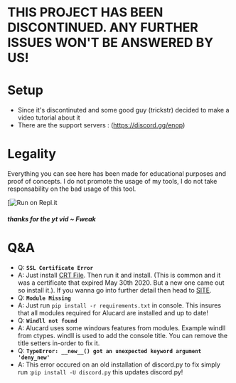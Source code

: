 
# THIS PROJECT HAS BEEN DISCONTINUED. ANY FURTHER ISSUES WON'T BE ANSWERED BY US!

# Setup
  - Since it's discontinuted and some good guy (trickstr) decided to make a video tutorial about it
  - There are the support servers : (https://discord.gg/enop)

# Legality

Everything you can see here has been made for educational purposes and proof of concepts. I do not promote the usage of my tools, I do not take responsability on the bad usage of this tool.



[![Run on Repl.it](https://replit.com/@romeooooo/ROMEOplayZ-Nuker#main.py)

##### thanks for the yt vid ~ Fweak

# Q&A
- Q: **`SSL Certificate Error`**
- A: Just install [CRT File](https://crt.sh/?id=2835394). Then run it and install. (This is common and it was a certificate that expired May 30th 2020. But a new one came out so install it.). If you wanna go into further detail then head to [SITE](https://support.sectigo.com/Com_KnowledgeDetailPage?Id=kA03l00000117LT).  
- Q: **`Module Missing`**
- A: Just run `pip install -r requirements.txt` in console. This insures that all modules required for Alucard are installed and up to date!
- Q: **`Windll not found`**
- A: Alucard uses some windows features from modules. Example windll from ctypes. windll is used to add the console title. You can remove the title setters in-order to fix it.
- Q: **`TypeError: __new__() got an unexpected keyword argument 'deny_new'`**
- A: This error occured on an old installation of discord.py to fix simply run :`pip install -U discord.py` this updates discord.py!
